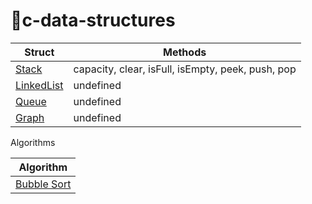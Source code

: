 # 🚀c-data-structures

| Struct |  Methods |
| --- | --- |
| [Stack](stack) | capacity, clear, isFull, isEmpty, peek, push, pop |
| [LinkedList](linked-list) | undefined |
| [Queue](queue) | undefined |
| [Graph](graph) | undefined |

Algorithms

| Algorithm |
| --- |
| [Bubble Sort](algorithms/bubble-sort)
